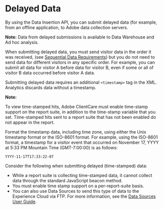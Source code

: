# Delayed Data

By using the Data Insertion API, you can submit delayed data (for example, from an offline application, to Adobe data collection servers.

**Note:** Data from delayed submissions is available to Data Warehouse and Ad hoc analysis.

When submitting delayed data, you must send visitor data in the order it was received, (see [Sequential Data Requirements](c_sequential_data.md#)) but you do not need to send data for different visitors in any specific order. For example, you can submit all data for visitor A before data for visitor B, even if some or all of visitor B data occurred before visitor A data.

Submitting delayed data requires an additional `<timestamp>` tag in the XML. Analytics discards data without a timestamp.

**Note:** 

To view time-stamped hits, Adobe ClientCare must enable time-stamp support on the report suite, in addition to the time-stamp variable that you set. Time-stamped hits sent to a report suite that has not been enabled do not appear in the report.

Format the timestamp data, including time zone, using either the Unix timestamp format or the ISO-8601 format. For example, using the ISO-8601 format, a timestamp for a visitor event that occurred on November 17, YYYY at 5:33 PM Mountain Time (GMT-7:00:00) is as follows:

`YYYY-11-17T17:33:22-07` 

Consider the following when submitting delayed (time-stamped) data:

- While a report suite is collecting time-stamped data, it cannot collect data through the standard JavaScript beacon method.
- You must enable time stamp support on a per-report-suite basis.
- You can also use Data Sources to send this type of data to the Experience Cloud via FTP. For more information, see the [Data Sources User Guide](https://marketing.adobe.com/resources/help/en_US/sc/datasources/).

 

